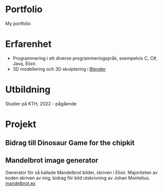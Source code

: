 # Portfolio
My portfolio

# Erfarenhet
- Programmering i ett diverse programmeringspråk, exempelvis C, C#, Java, Elixir.
- 3D modellering och 3D skulptering i [Blender](https://www.blender.org/)

# Utbildning
Studier på KTH, 2022 - pågående

# Projekt
## Bidrag till Dinosaur Game for the chipkit


## Mandelbrot image generator
Generator för så kallade Mandelbrot bilder, skriven i Elixir. Majoriteten av koden skriven av mig, bidrag för bild utskrivning av Johan Montelius.
[mandelbrot.ex](mandelbrot.ex)
